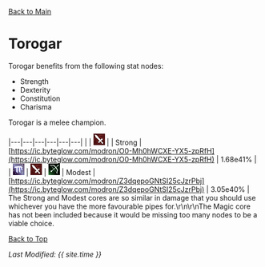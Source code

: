 [Back to Main](..\index.md)

# Torogar

Torogar benefits from the following stat nodes:

* Strength
* Dexterity
* Constitution
* Charisma

Torogar is a melee champion.

|---|---|---|---|---|---|
|  | ![Melee Icon](images\melee.png) |  | Strong | [https://ic.byteglow.com/modron/O0-Mh0hWCXE-YX5-zpRfH](https://ic.byteglow.com/modron/O0-Mh0hWCXE-YX5-zpRfH) | 1.68e41% |
| ![Magic Icon](images\magic.png) | ![Melee Icon](images\melee.png) | ![Ranged Icon](images\ranged.png) | Modest | [https://ic.byteglow.com/modron/Z3dqepoGNtSI25cJzrPbj](https://ic.byteglow.com/modron/Z3dqepoGNtSI25cJzrPbj) | 3.05e40% |
The Strong and Modest cores are so similar in damage that you should use whichever you have the more favourable pipes for.\r\n\r\nThe Magic core has not been included because it would be missing too many nodes to be a viable choice.

[Back to Top](#top)

*Last Modified: {{ site.time }}*